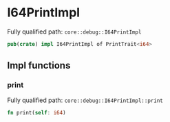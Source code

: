 # I64PrintImpl

Fully qualified path: `core::debug::I64PrintImpl`

```rust
pub(crate) impl I64PrintImpl of PrintTrait<i64>
```

## Impl functions

### print

Fully qualified path: `core::debug::I64PrintImpl::print`

```rust
fn print(self: i64)
```


